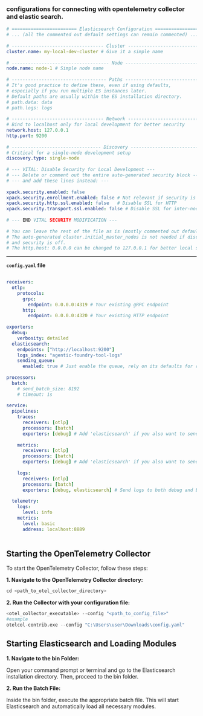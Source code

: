 ### configurations for connecting with  opentelemetry collector and elastic search.

```yaml
# ======================== Elasticsearch Configuration =========================
# ... (all the commented out default settings can remain commented) ...
 
# ---------------------------------- Cluster -----------------------------------
cluster.name: my-local-dev-cluster # Give it a simple name
 
# ------------------------------------ Node ------------------------------------
node.name: node-1 # Simple node name
 
# ----------------------------------- Paths ------------------------------------
# It's good practice to define these, even if using defaults,
# especially if you run multiple ES instances later.
# Default paths are usually within the ES installation directory.
# path.data: data
# path.logs: logs
 
# ---------------------------------- Network -----------------------------------
# Bind to localhost only for local development for better security
network.host: 127.0.0.1
http.port: 9200
 
# --------------------------------- Discovery ----------------------------------
# Critical for a single-node development setup
discovery.type: single-node
 
# --- VITAL: Disable Security for Local Development ---
# --- Delete or comment out the entire auto-generated security block ---
# --- and add these lines instead: ---
 
xpack.security.enabled: false
xpack.security.enrollment.enabled: false # Not relevant if security is off
xpack.security.http.ssl.enabled: false   # Disable SSL for HTTP
xpack.security.transport.ssl.enabled: false # Disable SSL for inter-node communication
 
# --- END VITAL SECURITY MODIFICATION ---
 
# You can leave the rest of the file as is (mostly commented out defaults).
# The auto-generated cluster.initial_master_nodes is not needed if discovery.type=single-node
# and security is off.
# The http.host: 0.0.0.0 can be changed to 127.0.0.1 for better local security.
```


---
**`config.yaml` file**
```yml
 
receivers:
  otlp:
    protocols:
      grpc:
        endpoint: 0.0.0.0:4319 # Your existing gRPC endpoint
      http:
        endpoint: 0.0.0.0:4320 # Your existing HTTP endpoint
 
exporters:
  debug:
    verbosity: detailed
  elasticsearch:
    endpoints: ["http://localhost:9200"]
    logs_index: "agentic-foundry-tool-logs"
    sending_queue:
      enabled: true # Just enable the queue, rely on its defaults for retry
 
processors:
  batch:
    # send_batch_size: 8192
    # timeout: 1s
 
service:
  pipelines:
    traces:
      receivers: [otlp]
      processors: [batch]
      exporters: [debug] # Add 'elasticsearch' if you also want to send traces to ES
 
    metrics:
      receivers: [otlp]
      processors: [batch]
      exporters: [debug] # Add 'elasticsearch' if you also want to send metrics to ES
 
    logs:
      receivers: [otlp]
      processors: [batch]
      exporters: [debug, elasticsearch] # Send logs to both debug and Elasticsearch
 
  telemetry:
    logs:
      level: info
    metrics:
      level: basic
      address: localhost:8889
 
```
## Starting the OpenTelemetry Collector

To start the OpenTelemetry Collector, follow these steps:

**1. Navigate to the OpenTelemetry Collector directory:**
```python
cd <path_to_otel_collector_directory>
```
**2. Run the Collector with your configuration file:**
```python
<otel_collector_executable> --config "<path_to_config_file>"
#example
otelcol-contrib.exe --config "C:\Users\user\Downloads\config.yaml"
```

## Starting Elasticsearch and Loading Modules

**1. Navigate to the bin Folder:**

  Open your command prompt or terminal and go to the Elasticsearch installation directory. Then, proceed to the bin folder.

**2. Run the Batch File:**

  Inside the bin folder, execute the appropriate batch file. This will start Elasticsearch and automatically load all necessary modules.



 